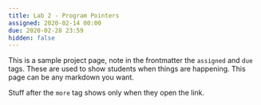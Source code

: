 ```yaml
---
title: Lab 2 - Program Pointers
assigned: 2020-02-14 00:00
due: 2020-02-28 23:59
hidden: false
---
```

This is a sample project page, note in the frontmatter the `assigned` and `due` tags. These are used to show students when things are happening. This page can be any markdown you want.

<!--more-->

Stuff after the `more` tag shows only when they open the link.
